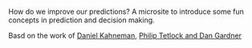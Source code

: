 How do we improve our predictions? A microsite to introduce some fun concepts in prediction and decision making.

Basd on the work of [Daniel Kahneman](https://www.amazon.co.uk/Thinking-Fast-Slow-Daniel-Kahneman/dp/0141033576), [Philip Tetlock and Dan Gardner](https://goodjudgment.com/)

